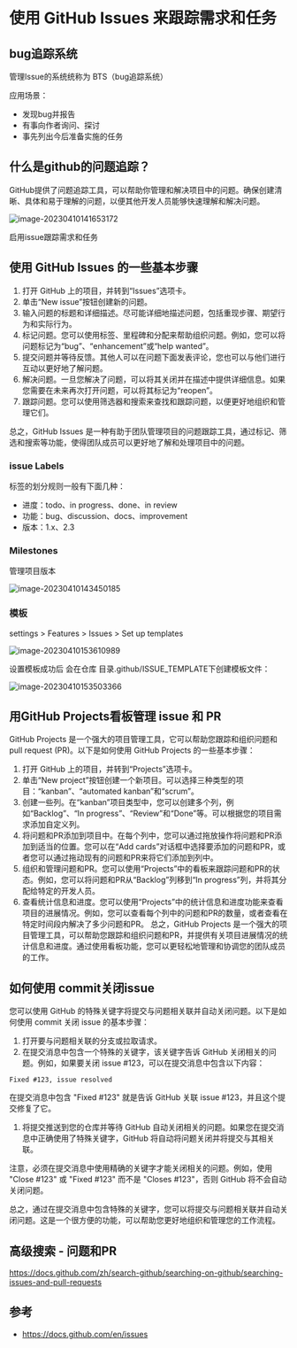 # 使用 GitHub Issues 来跟踪需求和任务

## bug追踪系统

管理Issue的系统统称为 BTS（bug追踪系统）

应用场景：

- 发现bug并报告
- 有事向作者询问、探讨
- 事先列出今后准备实施的任务

## 什么是github的问题追踪？

GitHub提供了问题追踪工具，可以帮助你管理和解决项目中的问题。确保创建清晰、具体和易于理解的问题，以便其他开发人员能够快速理解和解决问题。

![image-20230410141653172](https://muyids.oss-cn-beijing.aliyuncs.com/img/image-20230410141653172.png)

启用issue跟踪需求和任务

## 使用 GitHub Issues 的一些基本步骤

1. 打开 GitHub 上的项目，并转到“Issues”选项卡。
2. 单击“New issue”按钮创建新的问题。
3. 输入问题的标题和详细描述。尽可能详细地描述问题，包括重现步骤、期望行为和实际行为。
4. 标记问题。您可以使用标签、里程碑和分配来帮助组织问题。例如，您可以将问题标记为“bug”、“enhancement”或“help wanted”。
5. 提交问题并等待反馈。其他人可以在问题下面发表评论，您也可以与他们进行互动以更好地了解问题。
6. 解决问题。一旦您解决了问题，可以将其关闭并在描述中提供详细信息。如果您需要在未来再次打开问题，可以将其标记为“reopen”。
7. 跟踪问题。您可以使用筛选器和搜索来查找和跟踪问题，以便更好地组织和管理它们。

总之，GitHub Issues 是一种有助于团队管理项目的问题跟踪工具，通过标记、筛选和搜索等功能，使得团队成员可以更好地了解和处理项目中的问题。

### issue Labels

标签的划分规则一般有下面几种：

- 进度：todo、in progress、done、in review
- 功能：bug、discussion、docs、improvement
- 版本：1.x、2.3

### Milestones

管理项目版本

![image-20230410143450185](https://muyids.oss-cn-beijing.aliyuncs.com/img/image-20230410143450185.png)

### 模板

settings > Features > Issues  > Set up templates

![image-20230410153610989](https://muyids.oss-cn-beijing.aliyuncs.com/img/image-20230410153610989.png)

设置模板成功后 会在仓库 目录.github/ISSUE_TEMPLATE下创建模板文件：

![image-20230410153503366](https://muyids.oss-cn-beijing.aliyuncs.com/img/image-20230410153503366.png)

## 用GitHub Projects看板管理 issue 和 PR

GitHub Projects 是一个强大的项目管理工具，它可以帮助您跟踪和组织问题和 pull request (PR)。以下是如何使用 GitHub Projects 的一些基本步骤：

1. 打开 GitHub 上的项目，并转到“Projects”选项卡。
2. 单击“New project”按钮创建一个新项目。可以选择三种类型的项目：“kanban”、“automated kanban”和“scrum”。
3. 创建一些列。在“kanban”项目类型中，您可以创建多个列，例如“Backlog”、“In progress”、“Review”和“Done”等。可以根据您的项目需求添加自定义列。
4. 将问题和PR添加到项目中。在每个列中，您可以通过拖放操作将问题和PR添加到适当的位置。您可以在“Add cards”对话框中选择要添加的问题和PR，或者您可以通过拖动现有的问题和PR来将它们添加到列中。
5. 组织和管理问题和PR。您可以使用“Projects”中的看板来跟踪问题和PR的状态。例如，您可以将问题和PR从“Backlog”列移到“In progress”列，并将其分配给特定的开发人员。
6. 查看统计信息和进度。您可以使用“Projects”中的统计信息和进度功能来查看项目的进展情况。例如，您可以查看每个列中的问题和PR的数量，或者查看在特定时间段内解决了多少问题和PR。
总之，GitHub Projects 是一个强大的项目管理工具，可以帮助您跟踪和组织问题和PR，并提供有关项目进展情况的统计信息和进度。通过使用看板功能，您可以更轻松地管理和协调您的团队成员的工作。

## 如何使用 commit关闭issue

您可以使用 GitHub 的特殊关键字将提交与问题相关联并自动关闭问题。以下是如何使用 commit 关闭 issue 的基本步骤：

1. 打开要与问题相关联的分支或拉取请求。
2. 在提交消息中包含一个特殊的关键字，该关键字告诉 GitHub 关闭相关的问题。例如，如果要关闭 issue #123，可以在提交消息中包含以下内容：
```shell
Fixed #123, issue resolved
```

在提交消息中包含 "Fixed #123" 就是告诉 GitHub 关联 issue #123，并且这个提交修复了它。

1. 将提交推送到您的仓库并等待 GitHub 自动关闭相关的问题。如果您在提交消息中正确使用了特殊关键字，GitHub 将自动将问题关闭并将提交与其相关联。

注意，必须在提交消息中使用精确的关键字才能关闭相关的问题。例如，使用 "Close #123" 或 "Fixed #123" 而不是 "Closes #123"，否则 GitHub 将不会自动关闭问题。

总之，通过在提交消息中包含特殊的关键字，您可以将提交与问题相关联并自动关闭问题。这是一个很方便的功能，可以帮助您更好地组织和管理您的工作流程。

## 高级搜索 - 问题和PR

https://docs.github.com/zh/search-github/searching-on-github/searching-issues-and-pull-requests

## 参考

- https://docs.github.com/en/issues
